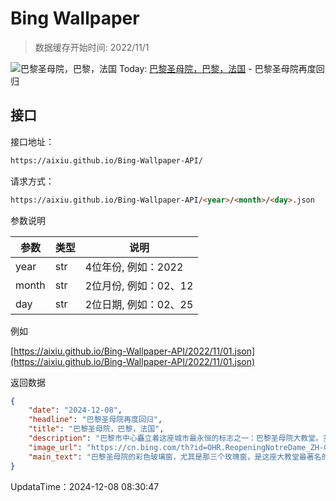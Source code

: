 # Bing Wallpaper

> 数据缓存开始时间: 2022/11/1

![巴黎圣母院，巴黎，法国](https://cn.bing.com/th?id=OHR.ReopeningNotreDame_ZH-CN6512133762_1920x1080.webp)
Today: [巴黎圣母院，巴黎，法国](https://cn.bing.com/th?id=OHR.ReopeningNotreDame_ZH-CN6512133762_1920x1080.webp) - 巴黎圣母院再度回归

## 接口

接口地址：

```html
https://aixiu.github.io/Bing-Wallpaper-API/
```

请求方式：

```html
https://aixiu.github.io/Bing-Wallpaper-API/<year>/<month>/<day>.json
```

参数说明

| 参数 | 类型 | 说明 |
| - | - | - |
| year | str | 4位年份, 例如：2022 |
| month | str | 2位月份, 例如：02、12 |
| day | str | 2位日期, 例如：02、25 |

例如

[https://aixiu.github.io/Bing-Wallpaper-API/2022/11/01.json](https://aixiu.github.io/Bing-Wallpaper-API/2022/11/01.json)

返回数据

```json
{
    "date": "2024-12-08",
    "headline": "巴黎圣母院再度回归",
    "title": "巴黎圣母院，巴黎，法国",
    "description": "巴黎市中心矗立着这座城市最永恒的标志之一：巴黎圣母院大教堂。圣母大教堂建于12至13世纪，位于塞纳河中的西岱岛上，见证了法国几个世纪的历史，从百年战争到法国大革命，甚至更久。虽然拿破仑在1804年选择了这里作为他加冕称帝的场所，但到了19世纪初，大教堂已经年久失修。直至一部小说改变了它的命运：维克多·雨果的《巴黎圣母院的钟楼怪人》。这本书的畅销促进了大教堂的修复工程，使其重现昔日的美丽。",
    "image_url": "https://cn.bing.com/th?id=OHR.ReopeningNotreDame_ZH-CN6512133762_1920x1080.webp",
    "main_text": "巴黎圣母院的彩色玻璃窗，尤其是那三个玫瑰窗，是这座大教堂最著名的特色之一。大火使三个巨大的玫瑰花窗或多或少受到了一定破坏。"
}
```

UpdataTime：2024-12-08 08:30:47
